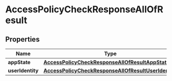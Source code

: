 

# AccessPolicyCheckResponseAllOfResult


## Properties

| Name | Type | Description | Notes |
|------------ | ------------- | ------------- | -------------|
|**appState** | [**AccessPolicyCheckResponseAllOfResultAppState**](AccessPolicyCheckResponseAllOfResultAppState.md) |  |  [optional] |
|**userIdentity** | [**AccessPolicyCheckResponseAllOfResultUserIdentity**](AccessPolicyCheckResponseAllOfResultUserIdentity.md) |  |  [optional] |



